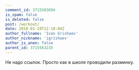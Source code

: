 ```yaml
---
comment_id: 3715583094
is_spam: false
is_deleted: false
post: /workout/
date: 2018-01-19T12:10:04Z
author_fullname: 'Ivan Grishaev'
author_nickname: 'igrishaev'
author_is_anon: false
parent_id: 3715563235
---
```


<p>Не надо ссылок. Просто как в школе проводили разминку.</p>
